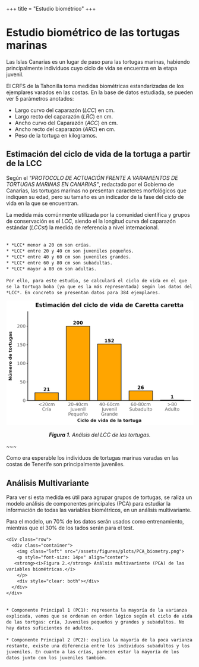 +++
title = "Estudio biométrico"
+++

# **Estudio biométrico de las tortugas marinas**

Las Islas Canarias es un lugar de paso para las tortugas marinas, habiendo principalmente individuos cuyo ciclo de vida se encuentra en la etapa juvenil.

El CRFS de la Tahonilla toma medidas biométricas estandarizadas de los ejemplares varados en las costas. En la base de datos estudiada, se pueden ver 5 parámetros anotados:

* Largo curvo del caparazón (*LCC*) en cm.
* Largo recto del caparazón (*LRC*) en cm.
* Ancho curvo del Caparazón (*ACC*) en cm.
* Ancho recto del caparazón (*ARC*) en cm.
* Peso de la tortuga en kilogramos.

## Estimación del ciclo de vida de la tortuga a partir de la LCC

Según el *"PROTOCOLO DE ACTUACIÓN FRENTE A VARAMIENTOS DE TORTUGAS MARINAS EN CANARIAS"*, redactado por el Gobierno de Canarias, las tortugas marinas no presentan caracteres morfológicos que indiquen su edad, pero su tamaño es un indicador de la fase del ciclo de vida en la que se encuentran. 

La medida más comúnmente utilizada por la comunidad científica y grupos de conservación es el *LCC*, siendo el la longitud curva del caparazón estándar (*LCCst*) la medida de referencia a nivel internacional. 

~~~<u>Estado del ciclo de vida de las tortugas segun su <i>LCC:</i></u>~~~ 

* *LCC* menor a 20 cm son crías.
* *LCC* entre 20 y 40 cm son juveniles pequeños.
* *LCC* entre 40 y 60 cm son juveniles grandes.
* *LCC* entre 60 y 80 cm son subadultas.
* *LCC* mayor a 80 cm son adultas.

Por ello, para este estudio, se calculará el ciclo de vida en el que se la tortuga boba (ya que es la más representada) según los datos del *LCC*. En concreto se presentan datos para 384 ejemplares.

~~~
<div class="row">
  <div class="container">
    <img class="left" src="/assets/figures/plots/C.caretta_biometry_age.png">
    <p style="font-size: 14px" align="center">
   <strong><i>Figura 1.</strong> Análsis del LCC de las tortugas.</i>
    </p>
    <div style="clear: both"></div>      
  </div>
</div>
~~~

Como era esperable los individuos de tortugas marinas varadas en las costas de Tenerife son principalmente juveniles. 

## Análisis Multivariante

Para ver si esta medida es útil para agrupar grupos de tortugas, se raliza un modelo análisis de componentes principales (PCA) para estudiar la información de todas las variables biométricos, en un análisis multivariante.

Para el modelo, un 70% de los datos serán usados como entrenamiento, mientras que el 30% de los tados serán para el test.

~~~
<div class="row">
  <div class="container">
    <img class="left" src="/assets/figures/plots/PCA_biometry.png">
    <p style="font-size: 14px" align="center">
   <strong><i>Figura 2.</strong> Análsis multivariante (PCA) de las variables biométricas.</i>
    </p>
    <div style="clear: both"></div>      
  </div>
</div>
~~~

~~~<u>Interpretación de los resultados del PCA:</u>~~~

* Componente Principal 1 (PC1): representa la mayoría de la varianza explicada, vemos que se ordenan en orden lógico según el ciclo de vida de las tortgas: cría, Juveniles pequeños y grandes y subadultos. No hay datos suficientes de adultos.

* Componente Principal 2 (PC2): explica la mayoría de la poca varianza restante, existe una diferencia entre los individuos subadultos y los juveniles. En cuanto a las crías, parecen estar la mayoría de los datos junto con los juveniles también.